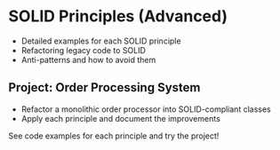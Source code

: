 # SOLID Principles (Advanced)

- Detailed examples for each SOLID principle
- Refactoring legacy code to SOLID
- Anti-patterns and how to avoid them

## Project: Order Processing System
- Refactor a monolithic order processor into SOLID-compliant classes
- Apply each principle and document the improvements

See code examples for each principle and try the project!
